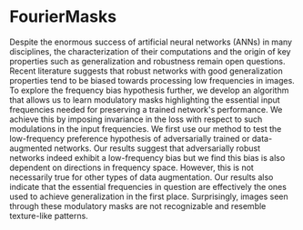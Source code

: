 # FourierMasks
Despite the enormous success of artificial neural networks (ANNs) in many disciplines, 
the characterization of their computations and the origin of key properties such as 
generalization and robustness remain open questions. Recent literature suggests that 
robust networks with good generalization properties tend to be biased towards processing 
low frequencies in images. To explore the frequency bias hypothesis further, we develop 
an algorithm that allows us to learn modulatory masks highlighting the essential input 
frequencies needed for preserving a trained network's performance. 
We achieve this by imposing invariance in the loss with respect to such modulations 
in the input frequencies. We first use our method to test the low-frequency preference 
hypothesis of adversarially trained or data-augmented networks. Our results suggest that 
adversarially robust networks indeed exhibit a low-frequency bias but we find this bias is 
also dependent on directions in frequency space. However, this is not necessarily true for 
other types of data augmentation. Our results also indicate that the essential frequencies 
in question are effectively the ones used to achieve generalization in the first place. 
Surprisingly, images seen through these modulatory masks are not recognizable and resemble 
texture-like patterns.
